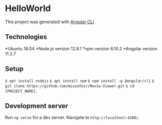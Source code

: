 # HelloWorld

This project was generated with [Angular CLI](https://github.com/angular/angular-cli)

## Technologies
*Ubuntu 18.04
*Node.js version 12.8.1
*npm version 6.10.2
*Angular version 11.2.7

## Setup
`$ apt install nodejs`
`$ apt install npm`
`$ npm install -g @angular/cli`
`$ git clone https://github.com/mixzafeir/Movie-Viewer.git`
`$ cd [PROJECT_NAME]`.

## Development server

Run `ng serve` for a dev server. Navigate to `http://localhost:4200/`.

